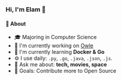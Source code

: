 ### Hi, I'm Elam 👋

#### 🚀 About
- 🎓 Majoring in Computer Science
- 🔭 I'm currently working on [Owle](https://github.com/owleapp)
- 🌱 I'm currently learning **Docker & Go**
- ⚙️ I use daily: `.py`, `.go`, `.java`, `.json`, `.js`.
- 💬 Ask me about:  **tech, movies, space**
- 🥅 Goals: Contribute more to Open Source 
